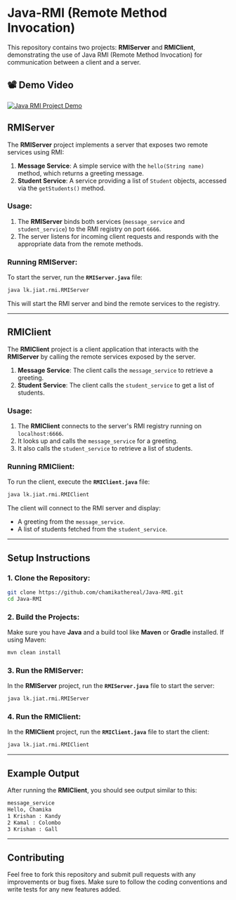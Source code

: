# **Java-RMI (Remote Method Invocation)**

This repository contains two projects: **RMIServer** and **RMIClient**, demonstrating the use of Java RMI (Remote Method Invocation) for communication between a client and a server.

## 📽️ Demo Video

[![Java RMI Project Demo](https://img.youtube.com/vi/26gqxZdCt7E/0.jpg)](https://youtu.be/26gqxZdCt7E)


## **RMIServer**

The **RMIServer** project implements a server that exposes two remote services using RMI:

1. **Message Service**: A simple service with the `hello(String name)` method, which returns a greeting message.
2. **Student Service**: A service providing a list of `Student` objects, accessed via the `getStudents()` method.

### **Usage**:

1. The **RMIServer** binds both services (`message_service` and `student_service`) to the RMI registry on port `6666`.
2. The server listens for incoming client requests and responds with the appropriate data from the remote methods.

### **Running RMIServer**:

To start the server, run the **`RMIServer.java`** file:

```bash
java lk.jiat.rmi.RMIServer
```

This will start the RMI server and bind the remote services to the registry.

---

## **RMIClient**

The **RMIClient** project is a client application that interacts with the **RMIServer** by calling the remote services exposed by the server.

1. **Message Service**: The client calls the `message_service` to retrieve a greeting.
2. **Student Service**: The client calls the `student_service` to get a list of students.

### **Usage**:

1. The **RMIClient** connects to the server's RMI registry running on `localhost:6666`.
2. It looks up and calls the `message_service` for a greeting.
3. It also calls the `student_service` to retrieve a list of students.

### **Running RMIClient**:

To run the client, execute the **`RMIClient.java`** file:

```bash
java lk.jiat.rmi.RMIClient
```

The client will connect to the RMI server and display:

* A greeting from the `message_service`.
* A list of students fetched from the `student_service`.

---

## **Setup Instructions**

### 1. Clone the Repository:

```bash
git clone https://github.com/chamikathereal/Java-RMI.git
cd Java-RMI
```

### 2. Build the Projects:

Make sure you have **Java** and a build tool like **Maven** or **Gradle** installed. If using Maven:

```bash
mvn clean install
```

### 3. Run the RMIServer:

In the **RMIServer** project, run the **`RMIServer.java`** file to start the server:

```bash
java lk.jiat.rmi.RMIServer
```

### 4. Run the RMIClient:

In the **RMIClient** project, run the **`RMIClient.java`** file to start the client:

```bash
java lk.jiat.rmi.RMIClient
```

---

## **Example Output**

After running the **RMIClient**, you should see output similar to this:

```bash
message_service
Hello, Chamika
1 Krishan : Kandy
2 Kamal : Colombo
3 Krishan : Gall
```

---

## **Contributing**

Feel free to fork this repository and submit pull requests with any improvements or bug fixes. Make sure to follow the coding conventions and write tests for any new features added.


